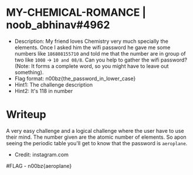 # MY-CHEMICAL-ROMANCE | noob_abhinav#4962

- Description: My friend loves Chemistry very much specially the elements. Once I asked him the wifi password he gave me some numbers like `186808155710` and told me that the number are in group of two like `1008` -> `10 and 08/8`. Can you help to gather the wifi password? (Note: It forms a complete word, so you might have to leave out something). 
- Flag format: n00bz{the_password_in_lower_case}
- Hint1: The challenge description
- Hint2: It's 118 in number

# Writeup

A very easy challenge and a logical challenge where the user have to use their mind. The number given are the atomic number of elements. So apon seeing the periodic table you'll get to know that the password is `aeroplane`.

- Credit: instagram.com

#FLAG - n00bz{aeroplane}
